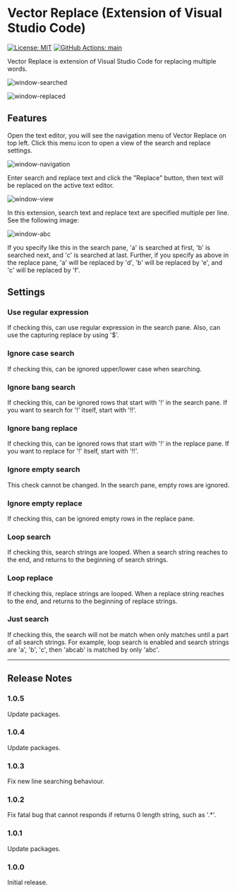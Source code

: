 # Vector Replace (Extension of Visual Studio Code)

[![License: MIT](https://img.shields.io/badge/License-MIT-yellow.svg)](https://opensource.org/licenses/MIT) [![GitHub Actions: main](https://img.shields.io/github/workflow/status/tana-gh/vector-replace/main.svg?logo=github)](https://github.com/tana-gh/vector-replace/actions)

Vector Replace is extension of Visual Studio Code for replacing multiple words.

![window-searched](https://tana-gh.github.io/vector-replace-media/window-searched.png)

![window-replaced](https://tana-gh.github.io/vector-replace-media/window-replaced.png)

## Features

Open the text editor, you will see the navigation menu of Vector Replace on top left. Click this menu icon to open a view of the search and replace settings.

![window-navigation](https://tana-gh.github.io/vector-replace-media/window-navigation.png)

Enter search and replace text and click the "Replace" button, then text will be replaced on the active text editor.

![window-view](https://tana-gh.github.io/vector-replace-media/window-view.png)

In this extension, search text and replace text are specified multiple per line. See the following image:

![window-abc](https://tana-gh.github.io/vector-replace-media/window-abc.png)

If you specify like this in the search pane, 'a' is searched at first, 'b' is searched next, and 'c' is searched at last. Further, if you specify as above in the replace pane, 'a' will be replaced by 'd', 'b' will be replaced by 'e', and 'c' will be replaced by 'f'.

## Settings

### Use regular expression

If checking this, can use regular expression in the search pane. Also, can use the capturing replace by using '$'.

### Ignore case search

If checking this, can be ignored upper/lower case when searching.

### Ignore bang search

If checking this, can be ignored rows that start with '!' in the search pane. If you want to search for '!' itself, start with '!!'.

### Ignore bang replace

If checking this, can be ignored rows that start with '!' in the replace pane. If you want to replace for '!' itself, start with '!!'.

### Ignore empty search

This check cannot be changed. In the search pane, empty rows are ignored.

### Ignore empty replace

If checking this, can be ignored empty rows in the replace pane.

### Loop search

If checking this, search strings are looped. When a search string reaches to the end, and returns to the beginning of search strings.

### Loop replace

If checking this, replace strings are looped. When a replace string reaches to the end, and returns to the beginning of replace strings.

### Just search

If checking this, the search will not be match when only matches until a part of all search strings. For example, loop search is enabled and search strings are 'a', 'b', 'c', then 'abcab' is matched by only 'abc'.

---

## Release Notes

### 1.0.5

Update packages.

### 1.0.4

Update packages.

### 1.0.3

Fix new line searching behaviour.

### 1.0.2

Fix fatal bug that cannot responds if returns 0 length string, such as '.*'.

### 1.0.1

Update packages.

### 1.0.0

Initial release.

